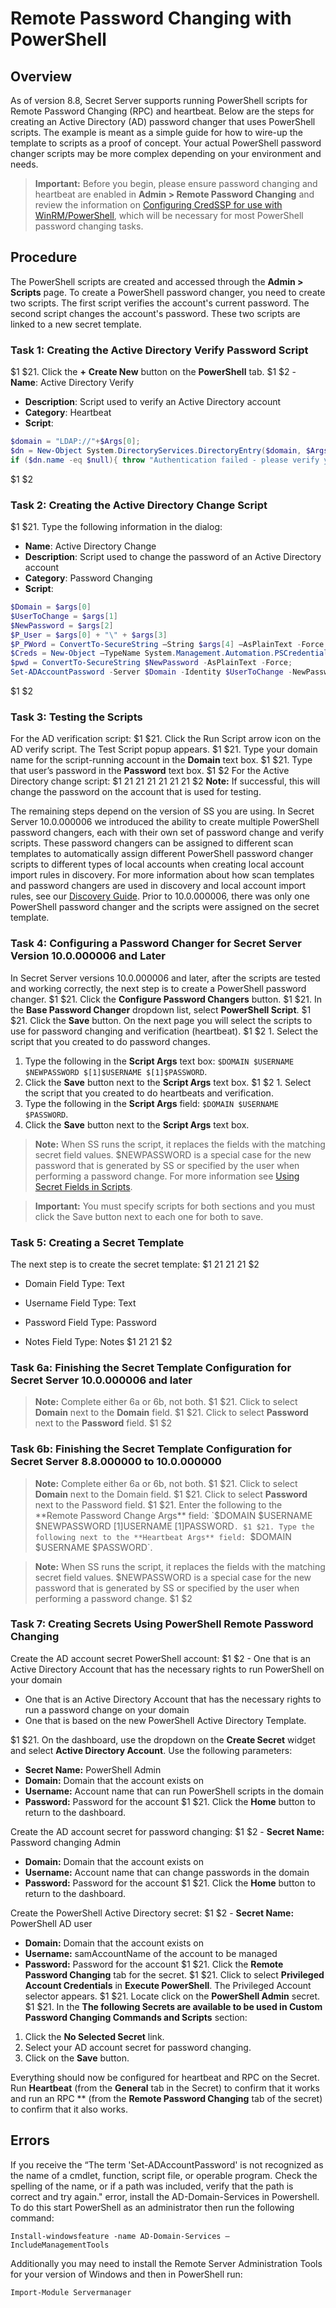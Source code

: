 [title]: # (Remote Password Changing with PowerShell)
[tags]: # (Remote Password Changing, PowerShell)
[priority]: # (1000)

# Remote Password Changing with PowerShell

## Overview


As of version 8.8, Secret Server supports running PowerShell scripts for Remote Password Changing (RPC) and heartbeat. Below are the steps for creating an Active Directory (AD) password changer that uses PowerShell scripts.  The example is meant as a simple guide for how to wire-up the template to scripts as a proof of concept.  Your actual PowerShell password changer scripts may be more complex depending on your environment and needs.

> **Important:** Before  you begin, please ensure password changing and heartbeat are enabled in **Admin \> Remote Password Changing** and review the information on [Configuring CredSSP for use with WinRM/PowerShell](../../authentication/configuring-credssp-for-winrm-with-powershell/index.md), which will be necessary for most PowerShell password changing tasks.

## Procedure

The PowerShell scripts are created and accessed through the **Admin > Scripts** page. To create a PowerShell password changer, you need to create two scripts. The first script verifies the account's current password. The second script changes the account's password. These two scripts are linked to a new secret template.

### Task 1: Creating the Active Directory Verify Password Script
$1
$21. Click the **+** **Create New** button on the **PowerShell** tab.
$1
$2   - **Name**: Active Directory Verify
   - **Description**: Script used to verify an Active Directory account
   - **Category**: Heartbeat 
   - **Script**: 
```powershell
$domain = "LDAP://"+$Args[0];
$dn = New-Object System.DirectoryServices.DirectoryEntry($domain, $Args[1], $Args[2]);
if ($dn.name -eq $null){ throw "Authentication failed - please verify your username and password." };
```
$1
$2
### Task 2: Creating the Active Directory Change Script
$1
$21. Type the following information in the dialog: 
   
   - **Name**: Active Directory Change
   - **Description**: Script used to change the password of an Active Directory account
   - **Category**: Password Changing 
   - **Script**:
```powershell
$Domain = $args[0]
$UserToChange = $args[1]
$NewPassword = $args[2]
$P_User = $args[0] + "\" + $args[3]
$P_PWord = ConvertTo-SecureString –String $args[4] –AsPlainText -Force
$Creds = New-Object –TypeName System.Management.Automation.PSCredential –ArgumentList $P_User, $P_PWord
$pwd = ConvertTo-SecureString $NewPassword -AsPlainText -Force;
Set-ADAccountPassword -Server $Domain -Identity $UserToChange -NewPassword $pwd -Reset -Credential $creds
```
$1
$2
### Task 3: Testing the Scripts

For the AD verification script:
$1
$21. Click the Run Script arrow icon on the AD verify script. The Test Script popup appears.
$1
$21. Type your domain name for the script-running account in the **Domain** text box.
$1
$21. Type that user’s password in the **Password** text box.
$1
$2
For the Active Directory change script:
$1
$2$1
$2$1
$2$1
$2$1
$2$1
$2$1
$2
   **Note:** If successful, this will change the password on the account that is used for testing.


The remaining steps depend on the version of SS you are using. In Secret Server 10.0.000006 we introduced the ability to create multiple PowerShell password changers, each with their own set of password change and verify scripts. These password changers can be assigned to different scan templates to automatically assign different PowerShell password changer scripts to different types of local accounts when creating local account import rules in discovery. For more information about how scan templates and password changers are used in discovery and local account import rules, see our [Discovery Guide](https://thycotic.force.com/support/s/article/Account-Discovery). Prior to 10.0.000006, there was only one PowerShell password changer and the scripts were assigned on the secret template.

### Task 4: Configuring a Password Changer for Secret Server Version 10.0.000006 and Later

In Secret Server versions 10.0.000006 and later, after the scripts are tested and working correctly, the next step is to create a PowerShell password changer. 
$1
$21. Click the **Configure Password Changers** button.
$1
$21. In the **Base Password Changer** dropdown list, select **PowerShell Script**.
$1
$21. Click the **Save** button. On the next page you will select the scripts to use for password changing and verification (heartbeat). 
$1
$2   1. Select the script that you created to do password changes.
   1. Type the following in the **Script Args** text box: `$DOMAIN $USERNAME $NEWPASSWORD $[1]$USERNAME $[1]$PASSWORD`.
   1. Click the **Save** button next to the **Script Args** text box.
$1
$2   1. Select the script that you created to do heartbeats and verification.
   1. Type the following in the **Script Args** field: `$DOMAIN $USERNAME $PASSWORD`.
   1. Click the **Save** button next to the **Script Args** text box.

> **Note:** When SS runs the script, it replaces the fields with the matching secret field values.  $NEWPASSWORD is a special case for the new password that is generated by SS or specified by the user when performing a password change. For more information see [Using Secret Fields in Scripts](../../api-scripting/using-secret-fields-scripts/index.md).

> **Important:** You must specify scripts for both sections and you must click the Save button next to each one for both to save.

### Task 5: Creating a Secret Template

The next step is to create the secret template:
$1
$2$1
$2$1
$2$1
$2
   - Domain Field Type: Text

   - Username Field Type: Text
   - Password Field Type: Password
   - Notes Field Type: Notes
$1
$2$1
$2$1
$2
### Task 6a: Finishing the Secret Template Configuration for Secret Server 10.0.000006 and later

> **Note:** Complete either 6a or 6b, not both.
$1
$21. Click to select **Domain** next to the **Domain** field.
$1
$21. Click to select **Password** next to the **Password** field.
$1
$2
### Task 6b: Finishing the Secret Template Configuration for Secret Server 8.8.000000 to 10.0.000000

> **Note:** Complete either 6a or 6b, not both.
$1
$21. Click to select **Domain** next to the Domain field.
$1
$21. Click to select **Password** next to the Password field.
$1
$21. Enter the following to the **Remote Password Change Args** field: `$DOMAIN $USERNAME $NEWPASSWORD $[1]$USERNAME $[1]$PASSWORD`.
$1
$21. Type the following next to the **Heartbeat Args** field: `$DOMAIN $USERNAME $PASSWORD`.

   > **Note:** When SS runs the script, it replaces the fields with the matching secret field values.  $NEWPASSWORD is a special case for the new password that is generated by SS or specified by the user when performing a password change.
$1
$2
### Task 7: Creating Secrets Using PowerShell Remote Password Changing

Create the AD account secret PowerShell account:
$1
$2   - One that is an Active Directory Account that has the necessary rights to run PowerShell on your domain
   - One that is an Active Directory Account that has the necessary rights to run a password change on your domain
   - One that is based on the new PowerShell Active Directory Template.
   
$1
$21. On the dashboard, use the dropdown on the **Create Secret** widget and select **Active Directory Account**. Use the following parameters:
   - **Secret Name:** PowerShell Admin
   - **Domain:** Domain that the account exists on
   - **Username:** Account name that can run PowerShell scripts in the domain
   - **Password:** Password for the account
$1
$21. Click the **Home** button to return to the dashboard. 

Create the AD account secret for password changing:
$1
$2   - **Secret Name:** Password changing Admin
   - **Domain:** Domain that the account exists on
   - **Username:** Account name that can change passwords in the domain
   - **Password:** Password for the account
$1
$21. Click the **Home** button to return to the dashboard. 

Create the PowerShell Active Directory secret:
$1
$2   - **Secret Name:** PowerShell AD user
   - **Domain:** Domain that the account exists on
   - **Username:** samAccountName of the account to be managed
   - **Password:** Password for the account
$1
$21. Click the **Remote Password Changing** tab for the secret.
$1
$21. Click to select **Privileged Account Credentials** in **Execute PowerShell**. The Privileged Account selector appears.
$1
$21. Locate click on the **PowerShell Admin** secret.
$1
$21. In the **The following Secrets are available to be used in Custom Password Changing Commands and Scripts** section:
   1. Click the **No Selected Secret** link.
   1. Select your AD account secret for password changing.
   1. Click on the **Save** button.

Everything should now be configured for heartbeat and RPC on the Secret. Run **Heartbeat** (from the **General** tab in the Secret) to confirm that it works and run an RPC ** (from the **Remote Password Changing** tab of the secret) to confirm that it also works. 

## Errors

If you receive the “The term 'Set-ADAccountPassword' is not recognized as the name of a cmdlet, function, script file, or operable program. Check the spelling of the name, or if a path was included, verify that the path is correct and try again." error, install the AD-Domain-Services in Powershell. To do this start PowerShell as an administrator then run the following command: 

`Install-windowsfeature -name AD-Domain-Services –IncludeManagementTools`  


Additionally you may need to install the Remote Server Administration Tools for your version of Windows and then in PowerShell run: 

`Import-Module Servermanager`

 